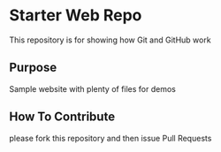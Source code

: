 # Starter Web Repo

This repository is for showing how Git and GitHub work

## Purpose

Sample website with plenty of files for demos

## How To Contribute
 please fork this repository and then issue Pull Requests
 